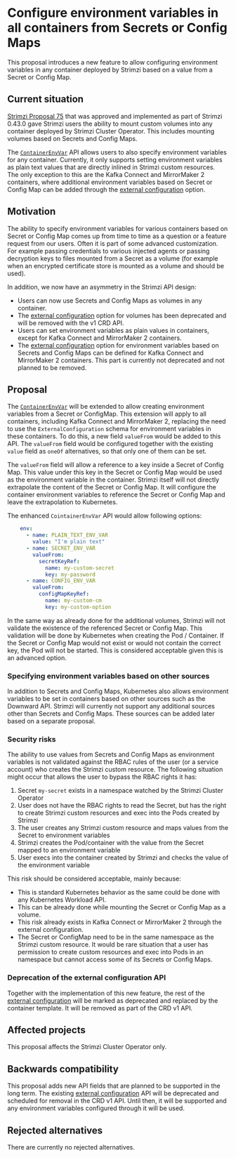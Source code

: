 # Configure environment variables in all containers from Secrets or Config Maps

This proposal introduces a new feature to allow configuring environment variables in any container deployed by Strimzi based on a value from a Secret or Config Map.

## Current situation

[Strimzi Proposal 75](https://github.com/strimzi/proposals/blob/main/075-additional-volumes-support.md) that was approved and implemented as part of Strimzi 0.43.0 gave Strimzi users the ability to mount custom volumes into any container deployed by Strimzi Cluster Operator.
This includes mounting volumes based on Secrets and Config Maps.

The [`ContainerEnvVar`](https://strimzi.io/docs/operators/latest/full/configuring.html#type-ContainerEnvVar-reference) API allows users to also specify environment variables for any container.
Currently, it only supports setting environment variables as plain text values that are directly inlined in Strimzi custom resources.  
The only exception to this are the Kafka Connect and MirrorMaker 2 containers, where additional environment variables based on Secret or Config Map can be added through the [external configuration](https://strimzi.io/docs/operators/0.43.0/full/configuring.html#type-ExternalConfiguration-reference) option.

## Motivation

The ability to specify environment variables for various containers based on Secret or Config Map comes up from time to time as a question or a feature request from our users.
Often it is part of some advanced customization.
For example passing credentials to various injected agents or passing decryption keys to files mounted from a Secret as a volume (for example when an encrypted certificate store is mounted as a volume and should be used).

In addition, we now have an asymmetry in the Strimzi API design:
* Users can now use Secrets and Config Maps as volumes in any container.
* The [external configuration](https://strimzi.io/docs/operators/0.43.0/full/configuring.html#type-ExternalConfiguration-reference) option for volumes has been deprecated and will be removed with the v1 CRD API.
* Users can set environment variables as plain values in containers, except for Kafka Connect and MirrorMaker 2 containers.
* The [external configuration](https://strimzi.io/docs/operators/0.43.0/full/configuring.html#type-ExternalConfiguration-reference) option for environment variables based on Secrets and Config Maps can be defined for Kafka Connect and MirrorMaker 2 containers.
  This part is currently not deprecated and not planned to be removed.

## Proposal

The [`ContainerEnvVar`](https://strimzi.io/docs/operators/latest/full/configuring.html#type-ContainerEnvVar-reference) will be extended to allow creating environment variables from a Secret or ConfigMap. 
This extension will apply to all containers, including Kafka Connect and MirrorMaker 2, replacing the need to use the `ExternalConfiguration` schema for environment variables in these containers.
To do this, a new field `valueFrom` would be added to this API.
The `valueFrom` field would be configured together with the existing `value` field as `oneOf` alternatives, so that only one of them can be set.

The `valueFrom` field will allow a reference to a key inside a Secret of Config Map.
This value under this key in the Secret or Config Map would be used as the environment variable in the container.
Strimzi itself will not directly extrapolate the content of the Secret or Config Map.
It will configure the container environment variables to reference the Secret or Config Map and leave the extrapolation to Kubernetes.

The enhanced `CointainerEnvVar` API would allow following options:

```yaml
    env:
      - name: PLAIN_TEXT_ENV_VAR
        value: "I'm plain text"
      - name: SECRET_ENV_VAR
        valueFrom:
          secretKeyRef:
            name: my-custom-secret
            key: my-password
      - name: CONFIG_ENV_VAR
        valueFrom:
          configMapKeyRef:
            name: my-custom-cm
            key: my-custom-option
```

In the same way as already done for the additional volumes, Strimzi will not validate the existence of the referenced Secret or Config Map.
This validation will be done by Kubernetes when creating the Pod / Container.
If the Secret or Config Map would not exist or would not contain the correct key, the Pod will not be started.
This is considered acceptable given this is an advanced option.

### Specifying environment variables based on other sources

In addition to Secrets and Config Maps, Kubernetes also allows environment variables to be set in containers based on other sources such as the Downward API.
Strimzi will currently not support any additional sources other than Secrets and Config Maps.
These sources can be added later based on a separate proposal.

### Security risks

The ability to use values from Secrets and Config Maps as environment variables is not validated against the RBAC rules of the user (or a service account) who creates the Strimzi custom resource.
The following situation might occur that allows the user to bypass the RBAC rights it has:

1. Secret `my-secret` exists in a namespace watched by the Strimzi Cluster Operator
2. User does not have the RBAC rights to read the Secret, but has the right to create Strimzi custom resources and exec into the Pods created by Strimzi
3. The user creates any Strimzi custom resource and maps values from the Secret to environment variables
4. Strimzi creates the Pod/container with the value from the Secret mapped to an environment variable
5. User execs into the container created by Strimzi and checks the value of the environment variable

This risk should be considered acceptable, mainly because:

* This is standard Kubernetes behavior as the same could be done with any Kubernetes Workload API.
* This can be already done while mounting the Secret or Config Map as a volume.
* This risk already exists in Kafka Connect or MirrorMaker 2 through the external configuration.
* The Secret or ConfigMap need to be in the same namespace as the Strimzi custom resource.
  It would be rare situation that a user has permission to create custom resources and exec into Pods in an namespace but cannot access some of its Secrets or Config Maps.

### Deprecation of the external configuration API

Together with the implementation of this new feature, the rest of the [external configuration](https://strimzi.io/docs/operators/0.43.0/full/configuring.html#type-ExternalConfiguration-reference) will be marked as deprecated and replaced by the container template.
It will be removed as part of the CRD v1 API.

## Affected projects

This proposal affects the Strimzi Cluster Operator only.

## Backwards compatibility

This proposal adds new API fields that are planned to be supported in the long term.
The existing [external configuration](https://strimzi.io/docs/operators/0.43.0/full/configuring.html#type-ExternalConfiguration-reference) API will be deprecated and scheduled for removal in the CRD v1 API.
Until then, it will be supported and any environment variables configured through it will be used.

## Rejected alternatives

There are currently no rejected alternatives.
